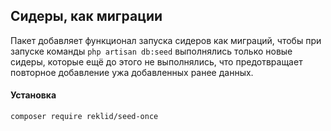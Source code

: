 ## Сидеры, как миграции
Пакет добавляет функционал запуска сидеров как миграций, чтобы при запуске команды ```php artisan db:seed``` выполнялись только новые сидеры, которые ещё до этого не выполнялись, что предотвращает повторное добавление ужа добавленных ранее данных.

#### Установка
```
composer require reklid/seed-once
```